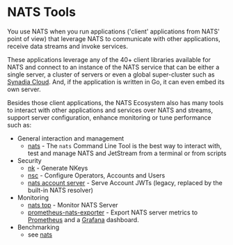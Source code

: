 # NATS Tools

You use NATS when you run applications ('client' applications from NATS' point of view) that leverage NATS to communicate with other applications, receive data streams and invoke services.

These applications leverage any of the 40+ client libraries available for NATS and connect to an instance of the NATS service that can be either a single server, a cluster of servers or even a global super-cluster such as [Synadia Cloud](https://www.synadia.com/cloud). And, if the application is written in Go, it can even embed its own server.

Besides those client applications, the NATS Ecosystem also has many tools to interact with other applications and services over NATS and streams, support server configuration, enhance monitoring or tune performance such as:

* General interaction and management
  * [nats](nats\_cli/) - The `nats` Command Line Tool is the best way to interact with, test and manage NATS and JetStream from a terminal or from scripts
* Security
  * [nk](nk.md) - Generate NKeys
  * [nsc](nsc/) - Configure Operators, Accounts and Users
  * [nats account server](https://nats-io.gitbook.io/legacy-nats-docs/nats-account-server) - Serve Account JWTs (legacy, replaced by the built-in NATS resolver)
* Monitoring
  * [nats top](nats\_top/) - Monitor NATS Server
  * [prometheus-nats-exporter](https://github.com/nats-io/prometheus-nats-exporter) - Export NATS server metrics to [Prometheus](https://prometheus.io/) and a [Grafana](https://grafana.com) dashboard.
* Benchmarking
  * see [nats](nats\_cli/)
